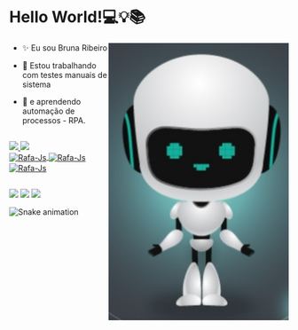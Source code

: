 # Hello World!💻💡📚

<img align="right" src="https://github.com/devBruna/devBruna/blob/main/imagem.jpg" width="325"/>

- ✨ Eu sou Bruna Ribeiro
- 🔭 Estou trabalhando com testes manuais de sistema
- 🌱 e aprendendo automação de processos - RPA.

  ##

<div>
  <a href="https://github.com/devBruna">
  <img height="170em" src="https://github-readme-stats.vercel.app/api?username=devBruna&show_icons=true&theme=cobalt&include_all_commits=true&count_private=true"/>
  <img height="170em" src="https://github-readme-stats.vercel.app/api/top-langs/?username=devBruna&layout=default&langs_count=7&theme=cobalt"/>
</div>
 
<div>
   <img align="center" alt="Rafa-Js" height="50" width="60" src="https://cdn.jsdelivr.net/gh/devicons/devicon/icons/javascript/javascript-original.svg" />
   <img align="center" alt="Rafa-Js" height="50" width="60" src="https://cdn.jsdelivr.net/gh/devicons/devicon/icons/microsoftsqlserver/microsoftsqlserver-plain-wordmark.svg" />
   <img align="center" alt="Rafa-Js" height="50" width="60" src="https://cdn.jsdelivr.net/gh/devicons/devicon/icons/css3/css3-original-wordmark.svg" />


 ##
 
<div> 
 <a href="https://www.linkedin.com/in/bruna-jribeiro/" target="_blank"><img src="https://img.shields.io/badge/-LinkedIn-%230077B5?style=for-the-badge&logo=linkedin&logoColor=white" target="_blank"></a>
 <a href="https://instagram.com/brunajrc" target="_blank"><img src="https://img.shields.io/badge/-Instagram-%23E4405F?style=for-the-badge&logo=instagram&logoColor=white"      target="_blank"></a>
 <a href = "mailto:ti.brunaribeiro@gmail.com"><img src="https://img.shields.io/badge/-Gmail-%CD853F?style=for-the-badge&logo=gmail&logoColor=white" target="_blank"></a> 
  
 ![Snake animation](https://github.com/devBruna/devBruna/blob/output/github-contribution-grid-snake.svg)
  
</div>
 

<!--
**devBruna/devBruna** is a ✨ _special_ ✨ repository because its `README.md` (this file) appears on your GitHub profile.

Here are some ideas to get you started:

- 🔭 I’m currently working on ...
- 🌱 I’m currently learning ...
- 👯 I’m looking to collaborate on ...
- 🤔 I’m looking for help with ...
- 💬 Ask me about ...
- 📫 How to reach me: ...
- 😄 Pronouns: ...
- ⚡ Fun fact: ...
-->
